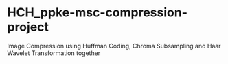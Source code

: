# HCH_ppke-msc-compression-project
Image Compression using Huffman Coding, Chroma Subsampling and Haar Wavelet Transformation together
